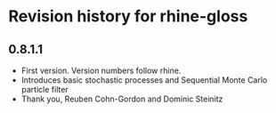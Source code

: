# Revision history for rhine-gloss

## 0.8.1.1

* First version. Version numbers follow rhine.
* Introduces basic stochastic processes and Sequential Monte Carlo particle filter
* Thank you, Reuben Cohn-Gordon and Dominic Steinitz
